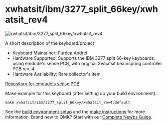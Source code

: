# xwhatsit/ibm/3277_split_66key/xwhatsit_rev4

![xwhatsit/ibm/3277_split_66key/xwhatsit_rev4](https://i.imgur.com/juemGB1.jpg)

A short description of the keyboard/project

* Keyboard Maintainer: [Purdea Andrei](https://github.com/purdeaandrei)
* Hardware Supported: Supports the IBM 3277 split 66-key keyboards, using emdude's sense PCB, with original Xwhatsit beamspring controller PCB rev. 4
* Hardware Availability: Rare collector's item

[Repository for emdude's sense PCB](https://github.com/emdude/XWhatsit-CommonSense-Compatible-IBM-3277-PCB)

Make example for this keyboard (after setting up your build environment):

    make xwhatsit/ibm/3277_split_66key/xwhatsit_rev4:default

See the [build environment setup](https://docs.qmk.fm/#/getting_started_build_tools) and the [make instructions](https://docs.qmk.fm/#/getting_started_make_guide) for more information. Brand new to QMK? Start with our [Complete Newbs Guide](https://docs.qmk.fm/#/newbs).
